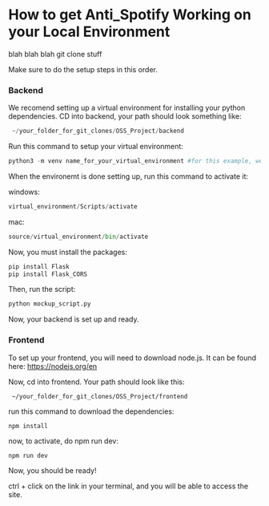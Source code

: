 # How to get Anti_Spotify Working on your Local Environment

blah blah blah git clone stuff

Make sure to do the setup steps in this order.

### Backend

We recomend setting up a virtual environment for installing your python dependencies.
CD into backend, your path should look something like:
```python
 ~/your_folder_for_git_clones/OSS_Project/backend
```

Run this command to setup your virtual environment:
```python
python3 -m venv name_for_your_virtual_environment #for this example, we called it virtual_environment
```
When the environemt is done setting up, run this command to activate it:

windows: 
```python
virtual_environment/Scripts/activate
```

mac:

```python
source/virtual_environment/bin/activate
```

Now, you must install the packages:

```python
pip install Flask
pip install Flask_CORS
```
Then, run the script:
```python
python mockup_script.py
```

Now, your backend is set up and ready.


### Frontend
To set up your frontend, you will need to download node.js. It can be found here: https://nodejs.org/en

Now, cd into frontend. Your path should look like this:
```
 ~/your_folder_for_git_clones/OSS_Project/frontend
```

run this command to download the dependencies:
```
npm install
```

now, to activate, do npm run dev:
```
npm run dev
``` 

Now, you should be ready!

ctrl + click on the link in your terminal, and you will be able to access the site.

